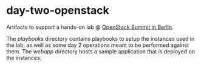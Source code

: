# day-two-openstack
Artifacts to support a hands-on lab @ [OpenStack Summit in Berlin](https://www.openstack.org/summit/berlin-2018/summit-schedule/events/21923/simplifying-day-two-operations-with-ansible-a-hands-on-lab).

The _playbooks_ directory contains playbooks to setup the instances used in the lab, as well as some day 2 operations meant to be performed against them. The _webapp_ directory hosts a sample application that is deployed on the instances.
